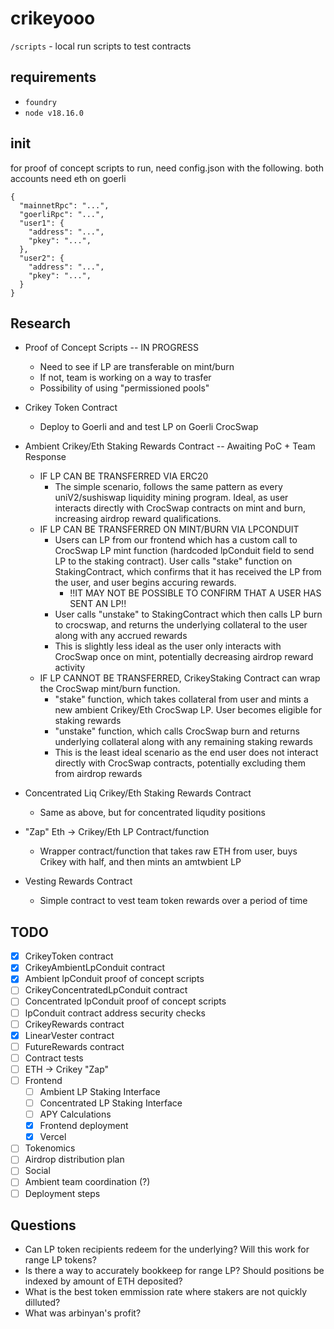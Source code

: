 # crikeyooo

`/scripts` - local run scripts to test contracts

## requirements
- `foundry`
- `node v18.16.0`

## init

for proof of concept scripts to run, need config.json with the following. both accounts need eth on goerli
```
{
  "mainnetRpc": "...",
  "goerliRpc": "...",
  "user1": {
    "address": "...",
    "pkey": "...",
  },
  "user2": {
    "address": "...",
    "pkey": "...",
  }
}
```

## Research
- Proof of Concept Scripts -- IN PROGRESS
  - Need to see if LP are transferable on mint/burn
  - If not, team is working on a way to trasfer
  - Possibility of using "permissioned pools"
- Crikey Token Contract
  - Deploy to Goerli and and test LP on Goerli CrocSwap

- Ambient Crikey/Eth Staking Rewards Contract -- Awaiting PoC + Team Response
  - IF LP CAN BE TRANSFERRED VIA ERC20
    - The simple scenario, follows the same pattern as every uniV2/sushiswap liquidity mining program. Ideal, as user interacts directly with CrocSwap contracts on mint and burn, increasing airdrop reward qualifications.
  - IF LP CAN BE TRANSFERRED ON MINT/BURN VIA LPCONDUIT
    - Users can LP from our frontend which has a custom call to CrocSwap LP mint function (hardcoded lpConduit field to send LP to the staking contract). User calls "stake" function on StakingContract, which confirms that it has received the LP from the user, and user begins accuring rewards.
      - !!IT MAY NOT BE POSSIBLE TO CONFIRM THAT A USER HAS SENT AN LP!!
    - User calls "unstake" to StakingContract which then calls LP burn to crocswap, and returns the underlying collateral to the user along with any accrued rewards
    - This is slightly less ideal as the user only interacts with CrocSwap once on mint, potentially decreasing airdrop reward activity
  - IF LP CANNOT BE TRANSFERRED, CrikeyStaking Contract can wrap the CrocSwap mint/burn function.
    - "stake" function, which takes collateral from user and mints a new ambient Crikey/Eth CrocSwap LP. User becomes eligible for staking rewards
    - "unstake" function, which calls CrocSwap burn and returns underlying collateral along with any remaining staking rewards
    - This is the least ideal scenario as the end user does not interact directly with CrocSwap contracts, potentially excluding them from airdrop rewards
- Concentrated Liq Crikey/Eth Staking Rewards Contract
  - Same as above, but for concentrated liqudity positions
- "Zap" Eth -> Crikey/Eth LP Contract/function
  - Wrapper contract/function that takes raw ETH from user, buys Crikey with half, and then mints an amtwbient LP
- Vesting Rewards Contract
  - Simple contract to vest team token rewards over a period of time

## TODO
- [x] CrikeyToken contract
- [x] CrikeyAmbientLpConduit contract
- [x] Ambient lpConduit proof of concept scripts
- [ ] CrikeyConcentratedLpConduit contract
- [ ] Concentrated lpConduit proof of concept scripts
- [ ] lpConduit contract address security checks
- [ ] CrikeyRewards contract
- [x] LinearVester contract
- [ ] FutureRewards contract
- [ ] Contract tests
- [ ] ETH -> Crikey "Zap"
- [ ] Frontend
  - [ ] Ambient LP Staking Interface
  - [ ] Concentrated LP Staking Interface
  - [ ] APY Calculations
  - [x] Frontend deployment
  - [x] Vercel
- [ ] Tokenomics
- [ ] Airdrop distribution plan
- [ ] Social
- [ ] Ambient team coordination (?)
- [ ] Deployment steps

## Questions
- Can LP token recipients redeem for the underlying? Will this work for range LP tokens?
- Is there a way to accurately bookkeep for range LP? Should positions be indexed by amount of ETH deposited?
- What is the best token emmission rate where stakers are not quickly dilluted?
- What was arbinyan's profit?
